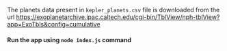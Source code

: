 The planets data present in `kepler_planets.csv` file is downloaded from the url https://exoplanetarchive.ipac.caltech.edu/cgi-bin/TblView/nph-tblView?app=ExoTbls&config=cumulative

#### Run the app using `node index.js` command 
